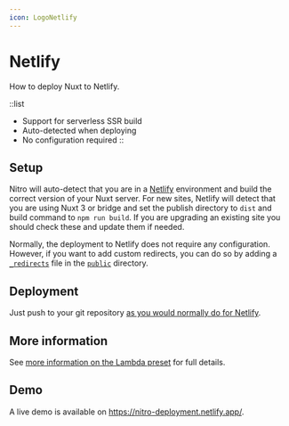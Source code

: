 ```yaml
---
icon: LogoNetlify
---
```


# Netlify

How to deploy Nuxt to Netlify.

::list

- Support for serverless SSR build
- Auto-detected when deploying
- No configuration required
::

## Setup

Nitro will auto-detect that you are in a [Netlify](https://www.netlify.com) environment and build the correct version of your Nuxt server. For new sites, Netlify will detect that you are using Nuxt 3 or bridge and set the publish directory to `dist` and build command to `npm run build`. If you are upgrading an existing site you should check these and update them if needed.

Normally, the deployment to Netlify does not require any configuration.
However, if you want to add custom redirects, you can do so by adding a [`_redirects`](https://docs.netlify.com/routing/redirects/#syntax-for-the-redirects-file) file in the [`public`](/guide/directory-structure/public) directory.

## Deployment

Just push to your git repository [as you would normally do for Netlify](https://docs.netlify.com/configure-builds/get-started/).

## More information

See [more information on the Lambda preset](/guide/deployment/presets/lambda) for full details.

## Demo

A live demo is available on <https://nitro-deployment.netlify.app/>.
